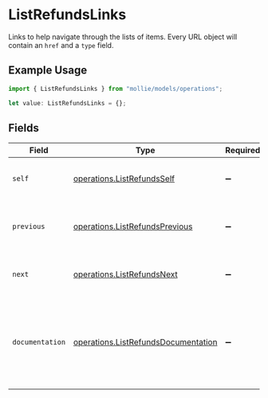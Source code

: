 # ListRefundsLinks

Links to help navigate through the lists of items. Every URL object will contain an `href` and a `type` field.

## Example Usage

```typescript
import { ListRefundsLinks } from "mollie/models/operations";

let value: ListRefundsLinks = {};
```

## Fields

| Field                                                                                      | Type                                                                                       | Required                                                                                   | Description                                                                                |
| ------------------------------------------------------------------------------------------ | ------------------------------------------------------------------------------------------ | ------------------------------------------------------------------------------------------ | ------------------------------------------------------------------------------------------ |
| `self`                                                                                     | [operations.ListRefundsSelf](../../models/operations/listrefundsself.md)                   | :heavy_minus_sign:                                                                         | The URL to the current set of items.                                                       |
| `previous`                                                                                 | [operations.ListRefundsPrevious](../../models/operations/listrefundsprevious.md)           | :heavy_minus_sign:                                                                         | The previous set of items, if available.                                                   |
| `next`                                                                                     | [operations.ListRefundsNext](../../models/operations/listrefundsnext.md)                   | :heavy_minus_sign:                                                                         | The next set of items, if available.                                                       |
| `documentation`                                                                            | [operations.ListRefundsDocumentation](../../models/operations/listrefundsdocumentation.md) | :heavy_minus_sign:                                                                         | In v2 endpoints, URLs are commonly represented as objects with an `href` and `type` field. |